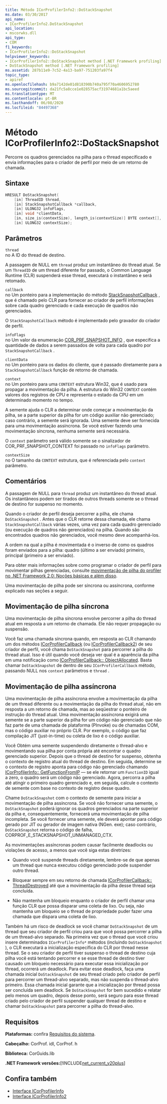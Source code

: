```yaml
---
title: Método ICorProfilerInfo2::DoStackSnapshot
ms.date: 03/30/2017
api_name:
- ICorProfilerInfo2.DoStackSnapshot
api_location:
- mscorwks.dll
api_type:
- COM
f1_keywords:
- ICorProfilerInfo2::DoStackSnapshot
helpviewer_keywords:
- ICorProfilerInfo2::DoStackSnapshot method [.NET Framework profiling]
- DoStackSnapshot method [.NET Framework profiling]
ms.assetid: 287b11e9-7c52-4a13-ba97-751203fa97f4
topic_type:
- apiref
ms.openlocfilehash: b9a7142de01d818390b740a795f70a4606952780
ms.sourcegitcommit: da21fc5a8cce1e028575acf31974681a1bc5aeed
ms.translationtype: MT
ms.contentlocale: pt-BR
ms.lasthandoff: 06/08/2020
ms.locfileid: "84497368"
---
```

# <a name="icorprofilerinfo2dostacksnapshot-method"></a>Método ICorProfilerInfo2::DoStackSnapshot
Percorre os quadros gerenciados na pilha para o thread especificado e envia informações para o criador de perfil por meio de um retorno de chamada.  
  
## <a name="syntax"></a>Sintaxe  
  
```cpp  
HRESULT DoStackSnapshot(  
    [in] ThreadID thread,  
    [in] StackSnapshotCallback *callback,  
    [in] ULONG32 infoFlags,  
    [in] void *clientData,  
    [in, size_is(contextSize), length_is(contextSize)] BYTE context[],  
    [in] ULONG32 contextSize);  
```  
  
## <a name="parameters"></a>Parâmetros  
 `thread`  
 no A ID do thread de destino.  
  
 A passagem de NULL em `thread` produz um instantâneo do thread atual. Se um `ThreadID` de um thread diferente for passado, o Common Language Runtime (CLR) suspenderá esse thread, executará o instantâneo e será retomado.  
  
 `callback`  
 no Um ponteiro para a implementação do método [StackSnapshotCallback](stacksnapshotcallback-function.md) , que é chamado pelo CLR para fornecer ao criador de perfil informações sobre cada quadro gerenciado e cada execução de quadros não gerenciados.  
  
 O `StackSnapshotCallback` método é implementado pelo gravador do criador de perfil.  
  
 `infoFlags`  
 no Um valor da enumeração [COR_PRF_SNAPSHOT_INFO](cor-prf-snapshot-info-enumeration.md) , que especifica a quantidade de dados a serem passados de volta para cada quadro por `StackSnapshotCallback` .  
  
 `clientData`  
 no Um ponteiro para os dados do cliente, que é passado diretamente para a `StackSnapshotCallback` função de retorno de chamada.  
  
 `context`  
 no Um ponteiro para uma `CONTEXT` estrutura Win32, que é usado para propagar a movimentação da pilha. A estrutura do Win32 `CONTEXT` contém valores dos registros de CPU e representa o estado da CPU em um determinado momento no tempo.  
  
 A semente ajuda o CLR a determinar onde começar a movimentação da pilha, se a parte superior da pilha for um código auxiliar não gerenciado; caso contrário, a semente será ignorada. Uma semente deve ser fornecida para uma movimentação assíncrona. Se você estiver fazendo uma movimentação síncrona, nenhuma semente será necessária.  
  
 O `context` parâmetro será válido somente se o sinalizador de COR_PRF_SNAPSHOT_CONTEXT foi passado no `infoFlags` parâmetro.  
  
 `contextSize`  
 no O tamanho da `CONTEXT` estrutura, que é referenciada pelo `context` parâmetro.  
  
## <a name="remarks"></a>Comentários  
 A passagem de NULL para `thread` produz um instantâneo do thread atual. Os instantâneos podem ser tirados de outros threads somente se o thread de destino for suspenso no momento.  
  
 Quando o criador de perfil deseja percorrer a pilha, ele chama `DoStackSnapshot` . Antes que o CLR retorne dessa chamada, ele chama `StackSnapshotCallback` várias vezes, uma vez para cada quadro gerenciado (ou execução de quadros não gerenciados) na pilha. Quando são encontrados quadros não gerenciados, você mesmo deve acompanhá-los.  
  
 A ordem na qual a pilha é movimentada é o inverso de como os quadros foram enviados para a pilha: quadro (último a ser enviado) primeiro, principal (primeiro a ser enviado).  
  
 Para obter mais informações sobre como programar o criador de perfil para movimentar pilhas gerenciadas, consulte [movimentação de pilha do profiler no .NET Framework 2,0: Noções básicas e além disso](https://docs.microsoft.com/previous-versions/dotnet/articles/bb264782(v=msdn.10)).  
  
 Uma movimentação de pilha pode ser síncrona ou assíncrona, conforme explicado nas seções a seguir.  
  
## <a name="synchronous-stack-walk"></a>Movimentação de pilha síncrona  
 Uma movimentação de pilha síncrona envolve percorrer a pilha do thread atual em resposta a um retorno de chamada. Ele não requer propagação ou suspensão.  
  
 Você faz uma chamada síncrona quando, em resposta ao CLR chamando um dos métodos [ICorProfilerCallback](icorprofilercallback-interface.md) (ou [ICorProfilerCallback2](icorprofilercallback2-interface.md)) de seu criador de perfil, você chama `DoStackSnapshot` para percorrer a pilha do thread atual. Isso é útil quando você deseja ver qual é a aparência da pilha em uma notificação como [ICorProfilerCallback:: ObjectAllocated](icorprofilercallback-objectallocated-method.md). Basta chamar `DoStackSnapshot` de dentro de seu `ICorProfilerCallback` método, passando NULL nos `context` parâmetros e `thread` .  
  
## <a name="asynchronous-stack-walk"></a>Movimentação de pilha assíncrona  
 Uma movimentação de pilha assíncrona envolve a movimentação da pilha de um thread diferente ou a movimentação da pilha do thread atual, não em resposta a um retorno de chamada, mas ao seqüestrar o ponteiro de instrução do thread atual. Uma movimentação assíncrona exigirá uma semente se a parte superior da pilha for um código não gerenciado que não faz parte de uma chamada de plataforma (PInvoke) ou de chamadas COM, mas o código auxiliar no próprio CLR. Por exemplo, o código que faz compilação JIT (just-in-time) ou coleta de lixo é o código auxiliar.  
  
 Você Obtém uma semente suspendendo diretamente o thread-alvo e movimentando sua pilha por conta própria até encontrar o quadro gerenciado superior. Depois que o thread de destino for suspenso, obtenha o contexto de registro atual do thread de destino. Em seguida, determine se o contexto de registro aponta para código não gerenciado chamando [ICorProfilerInfo:: GetFunctionFromIP](icorprofilerinfo-getfunctionfromip-method.md) — se ele retornar um `FunctionID` igual a zero, o quadro será um código não gerenciado. Agora, percorra a pilha até atingir o primeiro quadro gerenciado e, em seguida, calcule o contexto de semente com base no contexto de registro desse quadro.  
  
 Chame `DoStackSnapshot` com o contexto de semente para iniciar a movimentação de pilha assíncrona. Se você não fornecer uma semente, o `DoStackSnapshot` poderá ignorar os quadros gerenciados na parte superior da pilha e, consequentemente, fornecerá uma movimentação de pilha incompleta. Se você fornecer uma semente, ele deverá apontar para código gerado por JIT ou gerador de imagem nativa (NGen. exe); caso contrário, `DoStackSnapshot` retorna o código de falha, CORPROF_E_STACKSNAPSHOT_UNMANAGED_CTX.  
  
 As movimentações assíncronas podem causar facilmente deadlocks ou violações de acesso, a menos que você siga estas diretrizes:  
  
- Quando você suspende threads diretamente, lembre-se de que apenas um thread que nunca executou código gerenciado pode suspender outro thread.  
  
- Bloquear sempre em seu retorno de chamada [ICorProfilerCallback:: ThreadDestroyed](icorprofilercallback-threaddestroyed-method.md) até que a movimentação da pilha desse thread seja concluída.  
  
- Não mantenha um bloqueio enquanto o criador de perfil chamar uma função CLR que possa disparar uma coleta de lixo. Ou seja, não mantenha um bloqueio se o thread de propriedade puder fazer uma chamada que dispara uma coleta de lixo.  
  
 Também há um risco de deadlock se você chamar `DoStackSnapshot` de um thread que seu criador de perfil criou para que você possa percorrer a pilha de um thread-alvo separado. Na primeira vez que o thread que você criou insere determinados `ICorProfilerInfo*` métodos (incluindo `DoStackSnapshot` ), o CLR executará a inicialização específica do CLR por thread nesse thread. Se o seu criador de perfil tiver suspenso o thread de destino cuja pilha você está tentando percorrer e se esse thread de destino tiver causado um bloqueio necessário para executar essa inicialização por thread, ocorrerá um deadlock. Para evitar esse deadlock, faça uma chamada inicial `DoStackSnapshot` de seu thread criado pelo criador de perfil para percorrer um thread-alvo separado, mas não suspenda o thread-alvo primeiro. Essa chamada inicial garante que a inicialização por thread possa ser concluída sem deadlock. Se `DoStackSnapshot` for bem sucedido e relatar pelo menos um quadro, depois desse ponto, será seguro para esse thread criado pelo criador de perfil suspender qualquer thread de destino e chamar `DoStackSnapshot` para percorrer a pilha do thread-alvo.  
  
## <a name="requirements"></a>Requisitos  
 **Plataformas:** confira [Requisitos do sistema](../../get-started/system-requirements.md).  
  
 **Cabeçalho:** CorProf. idl, CorProf. h  
  
 **Biblioteca:** CorGuids.lib  
  
 **.NET Framework versões:**[!INCLUDE[net_current_v20plus](../../../../includes/net-current-v20plus-md.md)]  
  
## <a name="see-also"></a>Confira também

- [Interface ICorProfilerInfo](icorprofilerinfo-interface.md)
- [Interface ICorProfilerInfo2](icorprofilerinfo2-interface.md)
